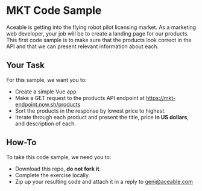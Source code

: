 # MKT Code Sample

Aceable is getting into the flying robot pilot licensing market. As a marketing web developer, your job will be to create a landing page for our products. This first code sample is to make sure that the products look correct in the API and that we can present relevant information about each.

## Your Task

For this sample, we want you to:

*   Create a simple Vue app
*   Make a GET request to the products API endpoint at https://mkt-endpoint.now.sh/products
*   Sort the products in the response by lowest price to highest.
*   Iterate through each product and present the title, price **in US dollars**, and description of each.

## How-To

To take this code sample, we need you to:

*   Download this repo, **do not fork it**.
*   Complete the exercise locally.
*   Zip up your resulting code and attach it in a reply to geni@aceable.com
